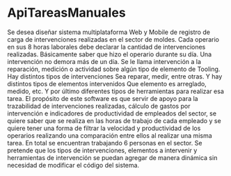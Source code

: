 # ApiTareasManuales
Se desea diseñar sistema multiplataforma Web y Mobile de registro de carga de intervenciones realizadas en el sector de moldes. Cada operario en sus 8 horas laborales debe declarar la cantidad de intervenciones realizadas. Básicamente saber que hizo el operario durante su día. Una intervención no demora más de un día. Se le llama intervención a la reparación, medición o actividad sobre algún tipo de elemento de Tooling. Hay distintos tipos de intervenciones Sea reparar, medir, entre otras. Y hay distintos tipos de elementos intervenidos Que elemento es arreglado, medido, etc. Y por último diferentes tipos de herramientas para realizar esa tarea. El propósito de este software es que servir de apoyo para la trazabilidad de intervenciones realizadas, cálculo de gastos por intervención e indicadores de productividad de empleados del sector, se quiere saber que se realiza en las horas de trabajo de cada empleado y se quiere tener una forma de filtrar la velocidad y productividad de los operarios realizando una comparación entre ellos al realizar una misma tarea. En total se encuentran trabajando 6 personas en el sector. Se pretende que los tipos de intervenciones, elementos a intervenir y herramientas de intervención se puedan agregar de manera dinámica sin necesidad de modificar el código del sistema.
